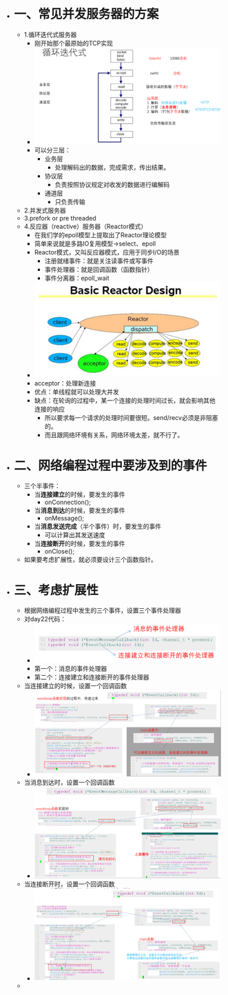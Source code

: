 - # 一、常见并发服务器的方案
	- 1.循环迭代式服务器
		- 刚开始那个最原始的TCP实现
		- ![image.png](../assets/image_1657940387477_0.png)
		- 可以分三层：
			- 业务层
				- 处理解码出的数据，完成需求，传出结果。
			- 协议层
				- 负责按照协议规定对收发的数据进行编解码
			- 通道层
				- 只负责传输
	- 2.并发式服务器
	- 3.prefork or pre threaded
	- 4.反应器（reactive）服务器（Reactor模式）
		- 在我们学的epoll模型上提取出了Reactor理论模型
		- 简单来说就是多路IO复用模型->select、epoll
		- Reactor模式，又叫反应器模式，应用于同步I/O的场景
			- 注册就绪事件：就是关注读事件或写事件
			- 事件处理器：就是回调函数（函数指针）
			- 事件分离器：epoll_wait
		- ![image.png](../assets/image_1657940428027_0.png)
		- acceptor：处理新连接
		- 优点：单线程就可以处理大并发
		- 缺点：在轮询的过程中，某一个连接的处理时间过长，就会影响其他连接的响应
			- 所以要求每一个请求的处理时间要很短。send/recv必须是非阻塞的。
			- 而且跟网络环境有关系，网络环境太差，就不行了。
- # 二、网络编程过程中要涉及到的事件
	- 三个半事件：
		- 当**连接建立**的时候，要发生的事件
			- onConnection();
		- 当**消息到达**的时候，要发生的事件
			- onMessage();
		- 当**消息发送完成**（半个事件）时，要发生的事件
			- 可以计算出其发送速度
		- 当**连接断开**的时候，要发生的事件
			- onClose();
	- 如果要考虑扩展性，就必须要设计三个函数指针。
- # 三、考虑扩展性
	- 根据网络编程过程中发生的三个事件，设置三个事件处理器
	- 对day22代码：
		- ![image.png](../assets/image_1658365507779_0.png)
		- 第一个：消息的事件处理器
		- 第二个：连接建立和连接断开的事件处理器
	- 当连接建立的时候，设置一个回调函数
		- ![image.png](../assets/image_1657940629120_0.png)
	- 当消息到达时，设置一个回调函数
		- ![image.png](../assets/image_1657940647313_0.png)
	- 当连接断开时，设置一个回调函数
		- ![image.png](../assets/image_1657940664968_0.png)
	-